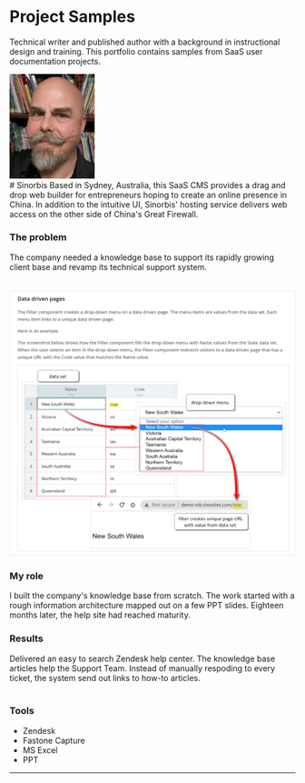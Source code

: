 # Project Samples
Technical writer and published author with a background in instructional design and training. This portfolio contains samples from SaaS user documentation projects.

<img src="rob-whyte.jpg" alt="rob whyte technical writer" class="responsive-a" width="150"/>
<br>  
# Sinorbis    
Based in Sydney, Australia, this SaaS CMS provides a drag and drop web builder for entrepreneurs hoping to create an online presence in China. In addition to the intuitive UI, Sinorbis' hosting service delivers web access on the other side of China's Great Firewall.

### The problem  
The company needed a knowledge base to support its rapidly growing client base and revamp its technical support system. 
<br>  
  <br>
<img src="images/sinorbis-rob-whyte-1.png" class="responsive"/>

### My role  
I built the company's knowledge base from scratch. The work started with a rough information architecture mapped out on a few PPT slides. Eighteen months later, the help site had reached maturity.
<br>  
### Results
Delivered an easy to search Zendesk help center. The knowledge base articles help the Support Team. Instead of manually respoding to every ticket, the system send out links to how-to articles.  
<br>  
### Tools  
* Zendesk
* Fastone Capture
* MS Excel
* PPT  



<hr />

